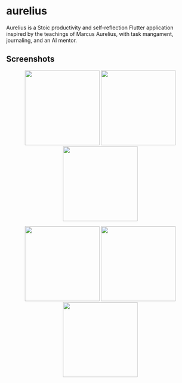 # aurelius

Aurelius is a Stoic productivity and self-reflection Flutter application inspired by the teachings of Marcus Aurelius, with task mangament, journaling, and an AI mentor.
## Screenshots

<p align="center">
  <img src="https://github.com/user-attachments/assets/dc0c6714-3cbb-43c4-9b35-f99717469031"
width="200"/>
  <img src="https://github.com/user-attachments/assets/5835fdf5-30a1-46b6-9292-d597a11e12fb"
 width="200"/>
  <img src = "https://github.com/user-attachments/assets/2f041706-1889-4361-9fc2-ffb58e81a34e" width="200"/>
</p>
<p align="center">
  <img src = "https://github.com/user-attachments/assets/c838485e-2a8a-444e-996f-5d8e0af7b073"
 width="200"/>
  <img src = "https://github.com/user-attachments/assets/5ba20ff4-e40f-4811-8bfe-e9bdcc2dfd23" width="200"/>
  <img src="https://github.com/user-attachments/assets/e262b348-c203-4c73-bf8d-56ae4427b" width="200"/>
</p>
